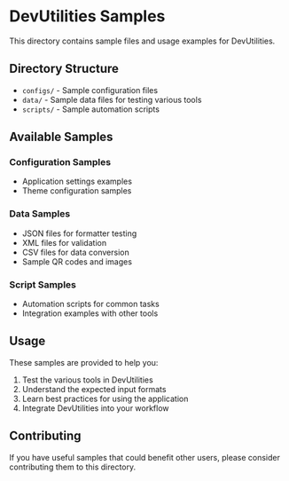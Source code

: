 # DevUtilities Samples

This directory contains sample files and usage examples for DevUtilities.

## Directory Structure

- `configs/` - Sample configuration files
- `data/` - Sample data files for testing various tools
- `scripts/` - Sample automation scripts

## Available Samples

### Configuration Samples
- Application settings examples
- Theme configuration samples

### Data Samples
- JSON files for formatter testing
- XML files for validation
- CSV files for data conversion
- Sample QR codes and images

### Script Samples
- Automation scripts for common tasks
- Integration examples with other tools

## Usage

These samples are provided to help you:
1. Test the various tools in DevUtilities
2. Understand the expected input formats
3. Learn best practices for using the application
4. Integrate DevUtilities into your workflow

## Contributing

If you have useful samples that could benefit other users, please consider contributing them to this directory.